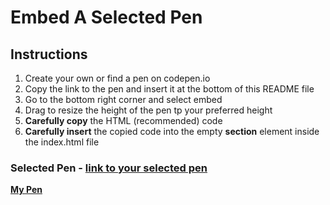 # Embed A Selected Pen

## Instructions

1. Create your own or find a pen on codepen.io
2. Copy the link to the pen and insert it at the bottom of this README file
3. Go to the bottom right corner and select embed
4. Drag to resize the height of the pen tp your preferred height
5. **Carefully copy** the HTML (recommended) code
6. **Carefully insert** the copied code into the empty **section** element inside the index.html file

### Selected Pen - [link to your selected pen](https://codepen.io/Alexcichon08/pen/VwpGLYa)

[**My Pen**](https://codepen.io/Alexcichon08/pen/VwpGLYa)
